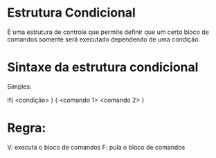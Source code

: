 #  Estrutura Condicional
 É uma estrutura de controle que permite definir que um certo bloco de comandos somente será executado dependendo de uma condição.
  
# Sintaxe da estrutura condicional

Simples: 

  if( <condição> ) {
 <comando 1>
 <comando 2>
 }

 # Regra:
 V: executa o bloco de comandos
 F: pula o bloco de comandos
